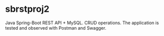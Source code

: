 # sbrstproj2
Java Spring-Boot REST API + MySQL. CRUD operations. The application is tested and observed with Postman and Swagger.
